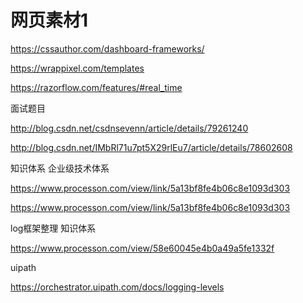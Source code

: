 # 网页素材1


https://cssauthor.com/dashboard-frameworks/



https://wrappixel.com/templates



https://razorflow.com/features/#real_time

面试题目

http://blog.csdn.net/csdnsevenn/article/details/79261240

http://blog.csdn.net/IMbRl71u7pt5X29rlEu7/article/details/78602608

知识体系
企业级技术体系

https://www.processon.com/view/link/5a13bf8fe4b06c8e1093d303

https://www.processon.com/view/link/5a13bf8fe4b06c8e1093d303

log框架整理 知识体系

https://www.processon.com/view/58e60045e4b0a49a5fe1332f


uipath

https://orchestrator.uipath.com/docs/logging-levels
